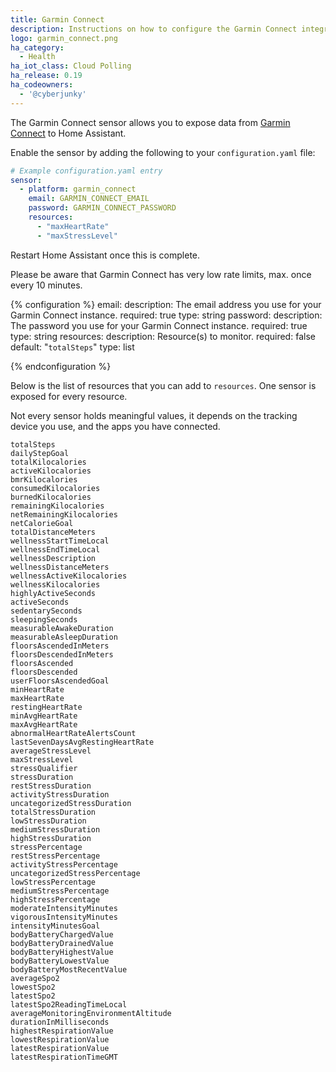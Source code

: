 ```yaml
---
title: Garmin Connect
description: Instructions on how to configure the Garmin Connect integration for Home Assistant.
logo: garmin_connect.png
ha_category:
  - Health
ha_iot_class: Cloud Polling
ha_release: 0.19
ha_codeowners:
  - '@cyberjunky'
---
```


The Garmin Connect sensor allows you to expose data from [Garmin Connect](https://connect.garmin.com) to Home Assistant.

Enable the sensor by adding the following to your `configuration.yaml` file:

```yaml
# Example configuration.yaml entry
sensor:
  - platform: garmin_connect
    email: GARMIN_CONNECT_EMAIL
    password: GARMIN_CONNECT_PASSWORD
    resources:
      - "maxHeartRate"
      - "maxStressLevel"
```

Restart Home Assistant once this is complete.

Please be aware that Garmin Connect has very low rate limits, max. once every 10 minutes.


{% configuration %}
email:
  description: The email address you use for your Garmin Connect instance.
  required: true
  type: string
password:
  description: The password you use for your Garmin Connect instance.
  required: true
  type: string
resources:
  description: Resource(s) to monitor.
  required: false
  default: "`totalSteps`"
  type: list

{% endconfiguration %}

Below is the list of resources that you can add to `resources`. One sensor is exposed for every resource.

Not every sensor holds meaningful values, it depends on the tracking device you use, and the apps you have connected.

```text
totalSteps
dailyStepGoal
totalKilocalories
activeKilocalories
bmrKilocalories
consumedKilocalories
burnedKilocalories
remainingKilocalories
netRemainingKilocalories
netCalorieGoal
totalDistanceMeters
wellnessStartTimeLocal
wellnessEndTimeLocal
wellnessDescription
wellnessDistanceMeters
wellnessActiveKilocalories
wellnessKilocalories
highlyActiveSeconds
activeSeconds
sedentarySeconds
sleepingSeconds
measurableAwakeDuration
measurableAsleepDuration
floorsAscendedInMeters
floorsDescendedInMeters
floorsAscended
floorsDescended
userFloorsAscendedGoal
minHeartRate
maxHeartRate
restingHeartRate
minAvgHeartRate
maxAvgHeartRate
abnormalHeartRateAlertsCount
lastSevenDaysAvgRestingHeartRate
averageStressLevel
maxStressLevel
stressQualifier
stressDuration
restStressDuration
activityStressDuration
uncategorizedStressDuration
totalStressDuration
lowStressDuration
mediumStressDuration
highStressDuration
stressPercentage
restStressPercentage
activityStressPercentage
uncategorizedStressPercentage
lowStressPercentage
mediumStressPercentage
highStressPercentage
moderateIntensityMinutes
vigorousIntensityMinutes
intensityMinutesGoal
bodyBatteryChargedValue
bodyBatteryDrainedValue
bodyBatteryHighestValue
bodyBatteryLowestValue
bodyBatteryMostRecentValue
averageSpo2
lowestSpo2
latestSpo2
latestSpo2ReadingTimeLocal
averageMonitoringEnvironmentAltitude
durationInMilliseconds
highestRespirationValue
lowestRespirationValue
latestRespirationValue
latestRespirationTimeGMT
```
